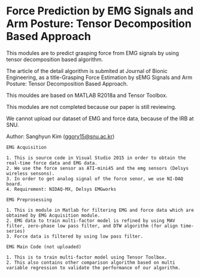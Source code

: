 # Force Prediction by EMG Signals and Arm Posture: Tensor Decomposition Based Approach

This modules are to predict grasping force from EMG signals by using tensor decomposition based algorithm. 

The article of the detail algorithm is submited at Journal of Bionic Engineering, as a title-Grasping Force Estimation by sEMG Signals and Arm Posture: Tensor Decomposition Based Approach.

This mouldes are based on MATLAB R2018a and Tensor Toolbox.

This modules are not completed because our paper is still reviewing.

We cannot upload our dataset of EMG and force data, because of the IRB at SNU. 

Author: Sanghyun Kim (ggory15@snu.ac.kr) 

``` EMG Acquisition ```

    1. This is source code in Visual Studio 2015 in order to obtain the real-time force data and EMG data.
    2. We use the force sensor as ATI-mini45 and the emg sensors (Delsys wireless sensons).
    3. In order to get analog signal of the force senor, we use NI-DAQ board.
    4. Requirement: NIDAQ-MX, Delsys EMGworks 

``` EMG Preprosessing ```

    1. This is module in Matlab for filtering EMG and force data which are obtained by EMG Acquisition module.
    2. EMG data to train multi-factor model is refined by using MAV filter, zero-phase low pass filter, and DTW algorithm (for align time-series)
    3. Force data is filtered by using low pass filter.
	
``` EMG Main Code (not uploaded) ``` 

    1. This is to train multi-factor model using Tensor Toolbox.
    2. This also contains other comparison algorithm based on multi variable regression to validate the performance of our algorithm. 
